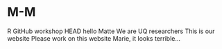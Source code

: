 # M-M
R GitHub workshop
HEAD
hello Matte
 We are UQ researchers
 This is our website
 Please work on this website Marie, it looks terrible...